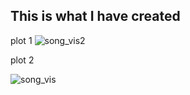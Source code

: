
## This is what I have created 

plot 1
![song_vis2](https://user-images.githubusercontent.com/101467582/170893790-dcdad688-87b7-4ff1-b681-9a25f17aa0fa.png)



plot 2

![song_vis](https://user-images.githubusercontent.com/101467582/170893770-cb5398e7-f7b8-4475-8271-3eacf36ff212.png)
